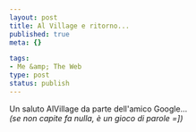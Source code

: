 ```yaml
--- 
layout: post
title: Al Village e ritorno...
published: true
meta: {}

tags: 
- Me &amp; The Web
type: post
status: publish
---
```

Un saluto AlVillage da parte dell'amico Google...  
*(se non capite fa nulla, è un gioco di parole =])* 
